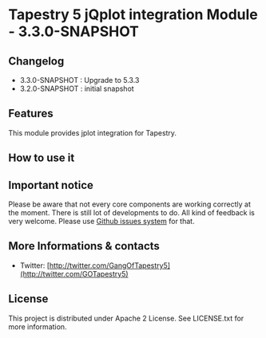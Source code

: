 # Tapestry 5 jQplot integration Module - 3.3.0-SNAPSHOT

## Changelog

- 3.3.0-SNAPSHOT : Upgrade to 5.3.3  
- 3.2.0-SNAPSHOT : initial snapshot 

## Features

This module provides jplot integration for Tapestry.


## How to use it



## Important notice

Please be aware that not every core components are working correctly at the moment. There is still lot of developments to do. 
All kind of feedback is very welcome. Please use [Github issues system](http://github.com/got5/tapestry5-jqplot/issues) for that.
 

## More Informations & contacts

* Twitter: [http://twitter.com/GangOfTapestry5](http://twitter.com/GOTapestry5)


## License

This project is distributed under Apache 2 License. See LICENSE.txt for more information.
